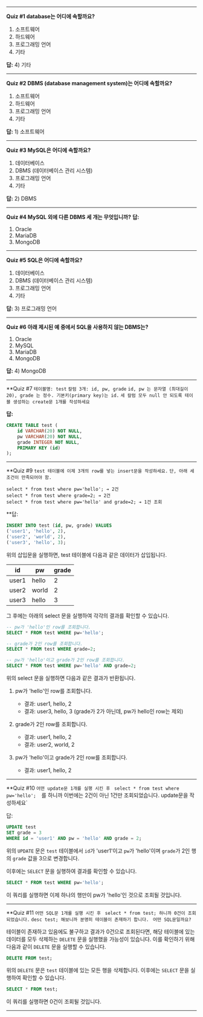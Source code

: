 
---
**Quiz #1 database는 어디에 속할까요?**
1) 소프트웨어
2) 하드웨어
3) 프로그래밍 언어
4) 기타

**답:** 4) 기타

---
**Quiz #2 DBMS (database management system)는 어디에 속할까요?**
1) 소프트웨어
2) 하드웨어
3) 프로그래밍 언어
4) 기타

**답:** 1) 소프트웨어

---
**Quiz #3 MySQL은 어디에 속할까요?**
1) 데이터베이스
2) DBMS (데이터베이스 관리 시스템)
3) 프로그래밍 언어
4) 기타

**답:** 2) DBMS

---
**Quiz #4 MySQL 외에 다른 DBMS 세 개는 무엇입니까?**
**답:** 
1) Oracle 
2) MariaDB
3) MongoDB

---
**Quiz #5 SQL은 어디에 속할까요?**
1) 데이터베이스
2) DBMS (데이터베이스 관리 시스템)
3) 프로그래밍 언어
4) 기타

**답:** 3) 프로그래밍 언어

---
**Quiz #6 아래 제시된 예 중에서 SQL을 사용하지 않는 DBMS는?**
1) Oracle 
2) MySQL 
3) MariaDB 
4) MongoDB

**답:** 4) MongoDB


---
**Quiz #7 
`테이블명: test`
`칼럼 3개: id, pw, grade` 
`id, pw 는 문자열 (최대길이 20), grade 는 정수. 기본키(primary key)는 id.`
`세 칼럼 모두 null 안 되도록 테이블 생성하는 create문 1개를 작성하세요`

**답:** 
```sql
CREATE TABLE test (
    id VARCHAR(20) NOT NULL,
    pw VARCHAR(20) NOT NULL,
    grade INTEGER NOT NULL,
    PRIMARY KEY (id)
);
```
---
**Quiz #9
`test 테이블에 이제 3개의 row를 넣는 insert문을 작성하세요.`
`단, 아래 세 조건이 만족되어야 함. `
```
select * from test where pw='hello'; ➔ 2건
select * from test where grade=2; ➔ 2건 
select * from test where pw='hello' and grade=2; ➔ 1건 조회
```

**답:
```sql
INSERT INTO test (id, pw, grade) VALUES
('user1', 'hello', 2),
('user2', 'world', 2),
('user3', 'hello', 3);
```

위의 삽입문을 실행하면, test 테이블에 다음과 같은 데이터가 삽입됩니다.

| id    | pw    | grade |
|-------|-------|-------|
| user1 | hello | 2     |
| user2 | world | 2     |
| user3 | hello | 3     |

그 후에는 아래의 select 문을 실행하여 각각의 결과를 확인할 수 있습니다.

```sql
-- pw가 'hello'인 row를 조회합니다.
SELECT * FROM test WHERE pw='hello';

-- grade가 2인 row를 조회합니다.
SELECT * FROM test WHERE grade=2;

-- pw가 'hello'이고 grade가 2인 row를 조회합니다.
SELECT * FROM test WHERE pw='hello' AND grade=2;
```

위의 select 문을 실행하면 다음과 같은 결과가 반환됩니다.

1) pw가 'hello'인 row를 조회합니다.
   - 결과: user1, hello, 2
   - 결과: user3, hello, 3 (grade가 2가 아닌데, pw가 hello인 row는 제외)

2) grade가 2인 row를 조회합니다.
   - 결과: user1, hello, 2
   - 결과: user2, world, 2

3) pw가 'hello'이고 grade가 2인 row를 조회합니다.
   - 결과: user1, hello, 2

---
**Quiz #10 
`어떤 update문 1개를 실행 시킨 후 `
`select * from test where pw='hello'; 
`를 하니까 이번에는 2건이 아닌 1건만 조회되었습니다. update문을 작성하세요`

답:

```sql
UPDATE test
SET grade = 3
WHERE id = 'user1' AND pw = 'hello' AND grade = 2;
```

위의 `UPDATE` 문은 `test` 테이블에서 `id`가 'user1'이고 `pw`가 'hello'이며 `grade`가 2인 행의 `grade` 값을 3으로 변경합니다.

이후에는 `SELECT` 문을 실행하여 결과를 확인할 수 있습니다.

```sql
SELECT * FROM test WHERE pw='hello';
```

이 쿼리를 실행하면 이제 하나의 행만이 pw가 'hello'인 것으로 조회될 것입니다.

---
**Quiz #11 
`어떤 SQL문 1개를 실행 시킨 후 `
`select * from test; 하니까 0건이 조회되었습니다.`
`desc test; 해보니까 분명히 테이블이 존재하기 합니다. `
`어떤 SQL문일까요?`

테이블이 존재하고 있음에도 불구하고 결과가 0건으로 조회된다면, 해당 테이블에 있는 데이터를 모두 삭제하는 `DELETE` 문을 실행했을 가능성이 있습니다. 이를 확인하기 위해 다음과 같이 `DELETE` 문을 실행할 수 있습니다.

```sql
DELETE FROM test;
```

위의 `DELETE` 문은 `test` 테이블에 있는 모든 행을 삭제합니다. 이후에는 `SELECT` 문을 실행하여 확인할 수 있습니다.

```sql
SELECT * FROM test;
```

이 쿼리를 실행하면 0건이 조회될 것입니다.

---
